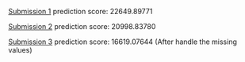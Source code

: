 

<a href="https://github.com/ee2110/Kaggle_projects_competition/blob/master/Competitions/Housing_Prices_Competition_for_Kaggle_Learn_Users/submission.csv">Submission 1</a> prediction score: 22649.89771

<a href="https://github.com/ee2110/Kaggle_projects_competition/blob/master/Competitions/Housing_Prices_Competition_for_Kaggle_Learn_Users/submission_updated_22032020.csv">Submission 2</a> prediction score: 20998.83780

<a href="">Submission 3</a> prediction score: 16619.07644 (After handle the missing values)